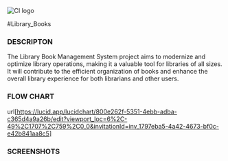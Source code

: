 ![CI logo](https://codeinstitute.s3.amazonaws.com/fullstack/ci_logo_small.png)


#Library_Books

### DESCRIPTON
The Library Book Management System project aims to modernize and optimize library operations, making it a valuable tool for libraries of all sizes. It will contribute to the efficient organization of books and enhance the overall library experience for both librarians and other users.

### FLOW CHART

url[https://lucid.app/lucidchart/800e262f-5351-4ebb-adba-c365d4a9a26b/edit?viewport_loc=6%2C-49%2C1707%2C759%2C0_0&invitationId=inv_1797eba5-4a42-4673-bf0c-e42b841aa8c5]

### SCREENSHOTS
